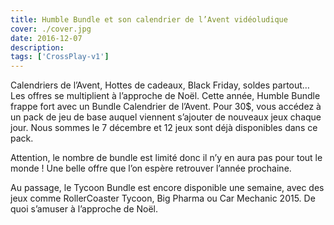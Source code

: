 ```yaml
---
title: Humble Bundle et son calendrier de l’Avent vidéoludique
cover: ./cover.jpg
date: 2016-12-07
description: 
tags: ['CrossPlay-v1']
---
```

Calendriers de l’Avent, Hottes de cadeaux, Black Friday, soldes partout… Les offres se multiplient à l’approche de Noël. Cette année, Humble Bundle frappe fort avec un Bundle Calendrier de l’Avent. Pour 30$, vous accédez à un pack de jeu de base auquel viennent s’ajouter de nouveaux jeux chaque jour. Nous sommes le 7 décembre et 12 jeux sont déjà disponibles dans ce pack.

Attention, le nombre de bundle est limité donc il n’y en aura pas pour tout le monde ! Une belle offre que l’on espère retrouver l’année prochaine.

Au passage, le Tycoon Bundle est encore disponible une semaine, avec des jeux comme RollerCoaster Tycoon, Big Pharma ou Car Mechanic 2015. De quoi s’amuser à l’approche de Noël.

